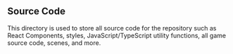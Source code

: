## Source Code

This directory is used to store all source code for the repository such as React Components, styles, JavaScript/TypeScript utility functions, all game source code, scenes, and more.
